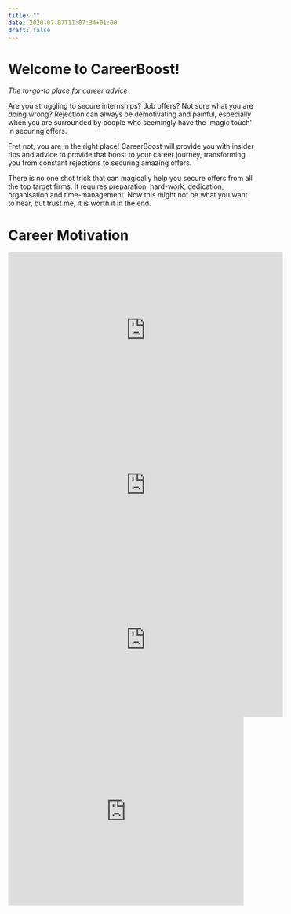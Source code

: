 ```yaml
---
title: ""
date: 2020-07-07T11:07:34+01:00
draft: false
---
```


# Welcome to CareerBoost!

*The to-go-to place for career advice*

Are you struggling to secure internships? Job offers? Not sure what you are doing wrong? Rejection can always be demotivating and painful, especially when you are surrounded by people who seemingly have the 'magic touch' in securing offers. 

Fret not, you are in the right place! CareerBoost will provide you with insider tips and advice to provide that boost to your career journey, transforming you from constant rejections to securing amazing offers. 

There is no one shot trick that can magically help you secure offers from all the top target firms. It requires preparation, hard-work, dedication, organisation and time-management. Now this might not be what you want to hear, but trust me, it is worth it in the end. 

 # Career Motivation

<iframe width="560" height="315" src="https://www.youtube.com/embed/MwixREUJOI0" frameborder="0" allow="accelerometer; autoplay; encrypted-media; gyroscope; picture-in-picture" allowfullscreen></iframe>


<iframe width="560" height="315" src="https://www.youtube.com/embed/R7iN71uJcG0" frameborder="0" allow="accelerometer; autoplay; encrypted-media; gyroscope; picture-in-picture" allowfullscreen></iframe>

<iframe width="560" height="315" src="https://www.youtube.com/embed/SZEo1KFjTn4" frameborder="0" allow="accelerometer; autoplay; encrypted-media; gyroscope; picture-in-picture" allowfullscreen></iframe>


<iframe src="https://giphy.com/embed/2vA33ikUb0Qz6" width="480" height="384" frameBorder="0" class="giphy-embed" allowFullScreen></iframe><p><a href="https://giphy.com/gifs/reactiongifs-2vA33ikUb0Qz6">
